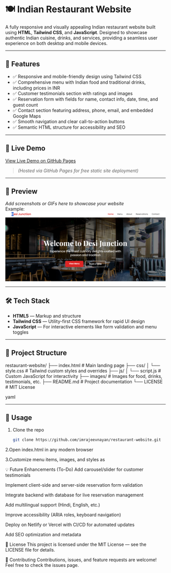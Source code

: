 # 🍽️ Indian Restaurant Website

A fully responsive and visually appealing Indian restaurant website built using **HTML**, **Tailwind CSS**, and **JavaScript**. Designed to showcase authentic Indian cuisine, drinks, and services, providing a seamless user experience on both desktop and mobile devices.

---

## 🌟 Features

- ✅ Responsive and mobile-friendly design using Tailwind CSS  
- ✅ Comprehensive menu with Indian food and traditional drinks, including prices in INR  
- ✅ Customer testimonials section with ratings and images  
- ✅ Reservation form with fields for name, contact info, date, time, and guest count  
- ✅ Contact section featuring address, phone, email, and embedded Google Maps  
- ✅ Smooth navigation and clear call-to-action buttons  
- ✅ Semantic HTML structure for accessibility and SEO  

---

## 🚀 Live Demo

[View Live Demo on GitHub Pages](https://imrajeevnayan.github.io/restaurant-website/)  
> *(Hosted via GitHub Pages for free static site deployment)*

---

## 📸 Preview

*Add screenshots or GIFs here to showcase your website*  
Example:  
![Homepage Preview](./images/homepage-screenshot.png)

---

## 🛠️ Tech Stack

- **HTML5** — Markup and structure  
- **Tailwind CSS** — Utility-first CSS framework for rapid UI design  
- **JavaScript** — For interactive elements like form validation and menu toggles  

---

## 📂 Project Structure

restaurant-website/
├── index.html # Main landing page
├── css/
│ └── style.css # Tailwind custom styles and overrides
├── js/
│ └── script.js # Custom JavaScript for interactivity
├── images/ # Images for food, drinks, testimonials, etc.
├── README.md # Project documentation
└── LICENSE # MIT License

yaml

---

## 📝 Usage

1. Clone the repo  
   ```bash
   git clone https://github.com/imrajeevnayan/restaurant-website.git

2.Open index.html in any modern browser

3.Customize menu items, images, and styles as 

💡 Future Enhancements (To-Do)
 Add carousel/slider for customer testimonials

 Implement client-side and server-side reservation form validation

 Integrate backend with database for live reservation management

 Add multilingual support (Hindi, English, etc.)

 Improve accessibility (ARIA roles, keyboard navigation)

 Deploy on Netlify or Vercel with CI/CD for automated updates

 Add SEO optimization and metadata

 📄 License
This project is licensed under the MIT License — see the LICENSE file for details.

🤝 Contributing
Contributions, issues, and feature requests are welcome! Feel free to check the issues page.

